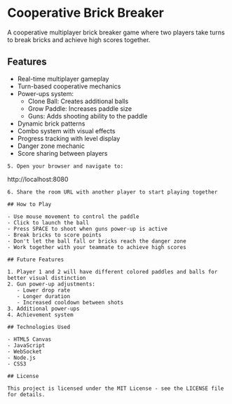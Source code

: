 # Cooperative Brick Breaker

A cooperative multiplayer brick breaker game where two players take turns to break bricks and achieve high scores together.

## Features

- Real-time multiplayer gameplay
- Turn-based cooperative mechanics
- Power-ups system:
  - Clone Ball: Creates additional balls
  - Grow Paddle: Increases paddle size
  - Guns: Adds shooting ability to the paddle
- Dynamic brick patterns
- Combo system with visual effects
- Progress tracking with level display
- Danger zone mechanic
- Score sharing between players

```
5. Open your browser and navigate to:
```
http://localhost:8080
```
6. Share the room URL with another player to start playing together

## How to Play

- Use mouse movement to control the paddle
- Click to launch the ball
- Press SPACE to shoot when guns power-up is active
- Break bricks to score points
- Don't let the ball fall or bricks reach the danger zone
- Work together with your teammate to achieve high scores

## Future Features

1. Player 1 and 2 will have different colored paddles and balls for better visual distinction
2. Gun power-up adjustments:
   - Lower drop rate
   - Longer duration
   - Increased cooldown between shots
3. Additional power-ups
4. Achievement system

## Technologies Used

- HTML5 Canvas
- JavaScript
- WebSocket
- Node.js
- CSS3

## License

This project is licensed under the MIT License - see the LICENSE file for details.
